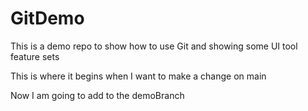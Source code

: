 # GitDemo
This is a demo repo to show how to use Git and showing some UI tool feature sets

This is where it begins when I want to make a change on main

Now I am going to add to the demoBranch